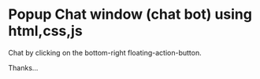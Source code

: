 # Popup Chat window (chat bot) using html,css,js

Chat by clicking on the bottom-right floating-action-button.

Thanks...
